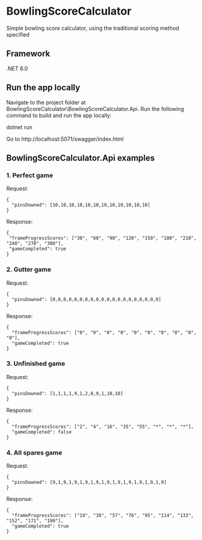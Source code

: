 # BowlingScoreCalculator
Simple bowling score calculator, using the traditional scoring method specified

## Framework

.NET 6.0

## Run the app locally

Navigate to the project folder at BowlingScoreCalculator\BowlingScoreCalculator.Api.
Run the following command to build and run the app locally: 

dotnet run

Go to http://localhost:5071/swagger/index.html
 
 ## BowlingScoreCalculator.Api examples

 ### 1. Perfect game

 Request:

````
{
  "pinsDowned": [10,10,10,10,10,10,10,10,10,10,10,10]
}
 ````

 Response:
 ````
 {
  "frameProgressScores": ["30", "60", "90", "120", "150", "180", "210", "240", "270", "300"],
  "gameCompleted": true
}
````
 
 ### 2. Gutter game

Request:

````
{
  "pinsDowned": [0,0,0,0,0,0,0,0,0,0,0,0,0,0,0,0,0,0,0,0]
}
````

Response:

````
{
  "frameProgressScores": ["0", "0", "0", "0", "0", "0", "0", "0", "0", "0"],
  "gameCompleted": true
}
````
 
### 3. Unfinished game

Request:

````
{
  "pinsDowned": [1,1,1,1,9,1,2,8,9,1,10,10]
}
````

Response:

````
{
  "frameProgressScores": ["2", "4", "16", "35", "55", "*", "*", "*"],
  "gameCompleted": false
}
````

### 4. All spares game

Request:
````
{
  "pinsDowned": [9,1,9,1,9,1,9,1,9,1,9,1,9,1,9,1,9,1,9,1,9]
}
````
Response:
````
{
  "frameProgressScores": ["19", "38", "57", "76", "95", "114", "133", "152", "171", "190"],
  "gameCompleted": true
}
````